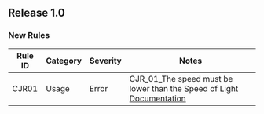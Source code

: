 ## Release 1.0

### New Rules


Rule ID | Category | Severity | Notes
--------|----------|----------|--------------------
CJR01   | Usage    | Error    | CJR_01_The speed must be lower than the Speed of Light [Documentation](../../README.md)
